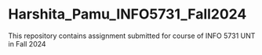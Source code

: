 # Harshita_Pamu_INFO5731_Fall2024
This repository contains assignment submitted for course of INFO 5731 UNT in Fall 2024

